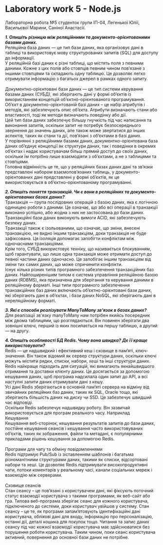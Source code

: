# Laboratory work 5 - Node.js

Лабораторна робота №5 студенток групи ІП-04, Легенької Юлії, Васильєвої Марини, Саніної Анастасії.

**_1. Опишіть різницю між реляційними та документо-орієнтованими базами даних._**
<br/>
Реляційна база даних — це тип бази даних, яка організовує дані в таблиці та використовує мову структурованих запитів (SQL) для доступу до інформації.
<br/>
У реляційній базі даних є різні таблиці, що містять поля з певними даними. Кожне з цих полів або стовпців певним чином пов’язане з іншими стовпцями та складають одну таблицю. Це дозволяє легко отримувати інформацію з багатьох джерел в рамках одного запиту.
<br/>
<br/>
Документно-орієнтовані бази даних — це тип системи керування базами даних (СУБД), які зберігають дані у формі об’єктів із використанням концепцій об’єктно-орієнтованого програмування.
<br/>
Об’єкт в документно-орієнтованій базі даних – це набір атрибутів і методів, які забезпечують опис об’єкта. Атрибути визначають стани або властивості, тоді як методи визначають поведінку або дії.
<br/>
Цей тип бази даних забезпечує більшу гнучкість під час написання та виконання запитів, оскільки запит не потребує безпосереднього звернення до значень даних, але також може звертатися до інших аспектів, таких як стани та дії, пов’язані з об’єктами в базі даних.
<br/>
У порівнянні з реляційними базами даних, документно-орієнтована база даних об’єднує концепції як структури даних, так і поведінки в окремих об’єктах і надає користувачам більш прямий доступ до своїх даних, оскільки їм потрібно лише взаємодіяти з об’єктами, а не з таблицями та стовпцями.
<br/>
Головна відмінність це те, що у реляційних базах даних дані та зв’язки представлені набором взаємопов’язаних таблиць, у документо-орієнтованих дані представлені у формі об’єктів, як це використовується в об’єктно-орієнтованому програмуванні.

**_2. Опишіть поняття транзакцій. Чи є вони в реляційних та документо-орієнтованих
базах даних?_**
<br/>
Транзакція — група послідовних операцій з базою даних, яка є логічною одиницею роботи з даними. Це означає, що або всі операції в транзакції виконано успішно, або жодна з них не застосована до бази даних. Транзакційні бази даних виконують вимоги ACID, які забезпечують безпеку даних.
<br/>
Транзакції також є ізольованими, що означає, що зміни, внесені транзакцією, не видно іншим транзакціям, доки транзакція не буде зафіксована. Ця ізоляція допомагає запобігти конфліктам між одночасними транзакціями.
<br/>
Крім того, СУБД використовує техніку, що називається блокуванням, щоб гарантувати, що лише одна транзакція може отримати доступ до певної частини даних одночасно. Це запобігає іншим транзакціям від зміни тих самих даних, що може спричинити конфлікти.
<br/>
Існує кілька різних типів програмного забезпечення транзакційних баз даних. Найпоширенішим типом є система управління реляційною базою даних (RDBMS), яка призначена для зберігання та керування даними в реляційному форматі. Інші типи програмного забезпечення транзакційних баз даних включають об’єктно-орієнтовані бази даних, які зберігають дані в об’єктах, і бази даних NoSQL, які зберігають дані в нереляційному форматі.
<br/>

**_3. Які є способи реалізувати ManyToMany звʼязок в базах даних?_**
<br/>
Для реалізації зв'язку manyToMany нам потрібен якийсь посередник між двома таблицями, що розглядаються. Він повинен зберігати два зовнішні ключі, перший із яких посилається на першу таблицю, а другий — на другу.
<br/>

**_4. Опишіть особливості БД Redis. Чому вона швидка? Де її краще використовувати?_**
<br/>
Redis — це надшвидкий і ефективний кеш і сховище в пам’яті, ключ-значення. Він також відомий як сервер структури даних, оскільки ключі можуть містити рядки, списки, набори, хеші та інші структури даних.
<br/>
Redis найкраще підходить для ситуацій, які вимагають якнайшвидшого отримання та доставки клієнту даних. Це досягається за допомогою кешування даних, щоб програма надсилала один запит до API, а всі наступні запити даних отримували дані з кешу.
<br/>
Усі дані Redis зберігаються в основній пам’яті сервера на відміну від звичайних реляційних баз даних, таких як SQL, Oracle тощо, які зберігають більшість даних на диску чи SSD. Це забезпечує швидший час відповіді.
<br/>
Оскільки Redis забезпечує надшвидку роботу. Він зазвичай використовується для програм реального часу. Наприклад
<br/>
Кешування
<br/>
Кешування веб-сторінок, кешування результатів запитів до бази даних, постійне кешування сеансів і кешування часто використовуваних об’єктів, таких як зображення, файли та метадані, є популярними прикладами рішень кешування за допомогою Redis.
<br/>
<br/>
Програми для чату та обміну повідомленнями
<br/>
Redis підтримує Pub/Sub із зіставленням шаблонів і багатьма різноманітними структурами даних, такими як списки, відсортовані набори та хеші. Це дозволяє Redis підтримувати високопродуктивні чати, потоки коментарів у реальному часі, канали соціальних мереж і взаємодію між серверами.
<br/>
<br/>
Сховище сеансів
<br/>
Стан сеансу – це пов’язані з користувачем дані, які фіксують поточний статус взаємодії користувача з такими програмами, як веб-сайт або гра. Типова веб-програма зберігає сеанс для кожного користувача, підключеного до системи, доки користувач увійшов у систему. Стан сеансу – це те, як програми запам’ятовують ідентифікаційні дані користувача, облікові дані для входу, інформацію про персоналізацію, останні дії, деталі кошика для покупок тощо.
Читання та запис даних сеансу під час кожної взаємодії користувача має здійснюватися без порушення роботи користувача. Таким чином, поки сеанс користувача активний, повернення до основної бази даних не потрібне.
<br/>
